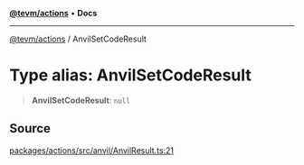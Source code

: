 [**@tevm/actions**](../README.md) • **Docs**

***

[@tevm/actions](../globals.md) / AnvilSetCodeResult

# Type alias: AnvilSetCodeResult

> **AnvilSetCodeResult**: `null`

## Source

[packages/actions/src/anvil/AnvilResult.ts:21](https://github.com/evmts/tevm-monorepo/blob/main/packages/actions/src/anvil/AnvilResult.ts#L21)
